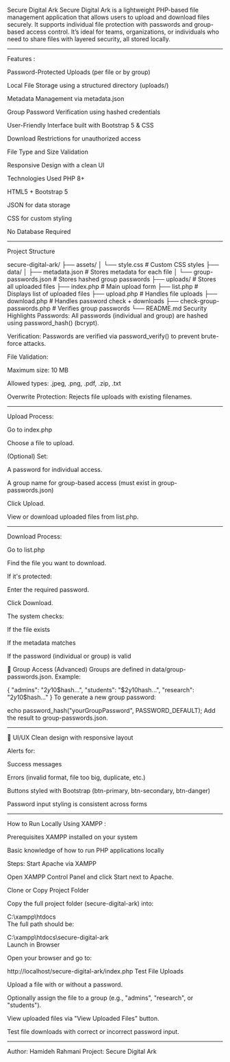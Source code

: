 Secure Digital Ark
Secure Digital Ark is a lightweight PHP-based file management application that allows users to upload and download files securely. It supports individual file protection with passwords and group-based access control. It’s ideal for teams, organizations, or individuals who need to share files with layered security, all stored locally.
************************************************

Features :

Password-Protected Uploads (per file or by group)

Local File Storage using a structured directory (uploads/)

Metadata Management via metadata.json

Group Password Verification using hashed credentials

User-Friendly Interface built with Bootstrap 5 & CSS

Download Restrictions for unauthorized access

File Type and Size Validation

Responsive Design with a clean UI

Technologies Used
PHP 8+

HTML5 + Bootstrap 5

JSON for data storage

CSS for custom styling

No Database Required

************************************************

 Project Structure

secure-digital-ark/
├── assets/
│   └── style.css             # Custom CSS styles
├── data/
│   ├── metadata.json         # Stores metadata for each file
│   └── group-passwords.json  # Stores hashed group passwords
├── uploads/                  # Stores all uploaded files
├── index.php                 # Main upload form
├── list.php                  # Displays list of uploaded files
├── upload.php                # Handles file uploads
├── download.php              # Handles password check + downloads
├── check-group-passwords.php # Verifies group passwords
└── README.md
Security Highlights
Passwords: All passwords (individual and group) are hashed using password_hash() (bcrypt).

Verification: Passwords are verified via password_verify() to prevent brute-force attacks.

File Validation:

Maximum size: 10 MB

Allowed types: .jpeg, .png, .pdf, .zip, .txt

Overwrite Protection: Rejects file uploads with existing filenames.
************************************************

Upload Process: 

Go to index.php

Choose a file to upload.

(Optional) Set:

A password for individual access.

A group name for group-based access (must exist in group-passwords.json)

Click Upload.

View or download uploaded files from list.php.
************************************************

Download Process: 

Go to list.php

Find the file you want to download.

If it's protected:

Enter the required password.

Click Download.

The system checks:

If the file exists

If the metadata matches

If the password (individual or group) is valid

🧱 Group Access (Advanced)
Groups are defined in data/group-passwords.json. Example:

{
  "admins": "$2y$10$hash...",
  "students": "$2y$10$hash...",
  "research": "$2y$10$hash..."
}
To generate a new group password:

echo password_hash("yourGroupPassword", PASSWORD_DEFAULT);
Add the result to group-passwords.json.
************************************************

🎨 UI/UX
Clean design with responsive layout

Alerts for:

Success messages

Errors (invalid format, file too big, duplicate, etc.)

Buttons styled with Bootstrap (btn-primary, btn-secondary, btn-danger)

Password input styling is consistent across forms
************************************************

 How to Run Locally Using XAMPP :

Prerequisites
XAMPP installed on your system

Basic knowledge of how to run PHP applications locally

Steps:
Start Apache via XAMPP

Open XAMPP Control Panel and click Start next to Apache.

Clone or Copy Project Folder

Copy the full project folder (secure-digital-ark) into:


C:\xampp\htdocs\
The full path should be:


C:\xampp\htdocs\secure-digital-ark\
Launch in Browser

Open your browser and go to:


http://localhost/secure-digital-ark/index.php
Test File Uploads

Upload a file with or without a password.

Optionally assign the file to a group (e.g., "admins", "research", or "students").

View uploaded files via "View Uploaded Files" button.

Test file downloads with correct or incorrect password input.

************************************************

Author:
Hamideh Rahmani
Project: Secure Digital Ark

